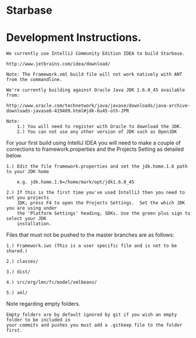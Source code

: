 Starbase
========

Development Instructions.
============================

    We currently use IntelliJ Community Edition IDEA to build Starbase. 
    
    http://www.jetbrains.com/idea/download/   
    
    Note: The Framework.xml build file will not work natively with ANT from the commandline. 
    
    We're currently building against Oracle Java JDK 1.6.0_45 available from:
    
    http://www.oracle.com/technetwork/java/javase/downloads/java-archive-downloads-javase6-419409.html#jdk-6u45-oth-JPR
    
    Note: 
        1.) You will need to register with Oracle to download the JDK.
        2.) You can not use any other version of JDK such as OpenJDK
         
    
    
    
For your first build using IntelliJ IDEA you will need to make a couple of corrections to
framework.properties and the Projects Setting as detailed below.

    1.) Edit the file framework.properties and set the jdk.home.1.6 path to your JDK home
    
        e.g. jdk.home.1.6=/home/mark/opt/jdk1.6.0_45
        
    2.) If this is the first time you've used IntelliJ then you need to set you projects 
        JDK; press F4 to open the Projects Settings.  Set the which JDK you are using under 
        the 'Platform Settings' heading, SDKs. Use the green plus sign to select your JDK 
        installation. 
        
      
Files that must not be pushed to the master branches are as follows:

    1.) Framework.iws (This is a user specific file and is not to be shared.)
    
    2.) classes/ 
    
    3.) dist/
    
    4.)	src/org/lmn/fc/model/xmlbeans/
    
    5.)	xml/
    
Note regarding empty folders.

    Empty folders are by default ignored by git if you wish an empty folder to be included in 
    your commits and pushes you must add a .gitkeep file to the folder first. 
